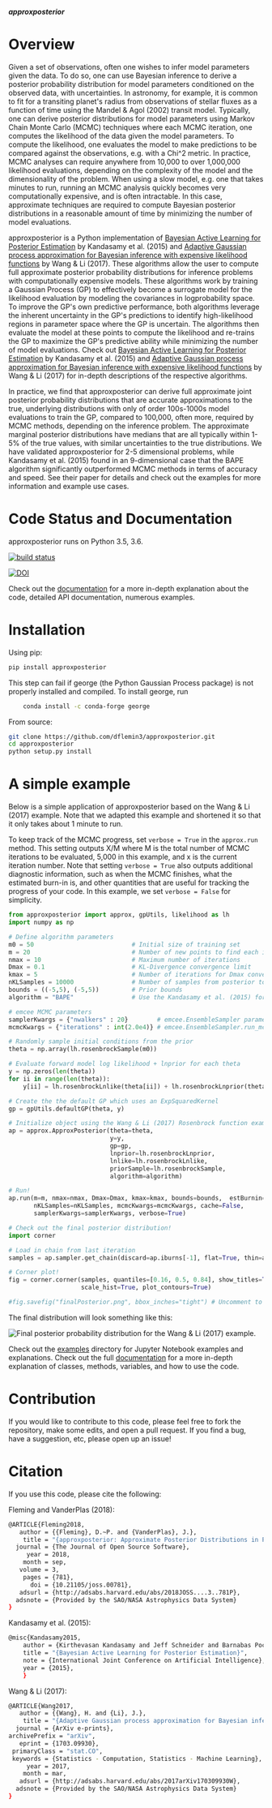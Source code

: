 ***approxposterior***

Overview
========

Given a set of observations, often one wishes to infer model parameters given the data. To do so, one
can use Bayesian inference to derive a posterior probability distribution
for model parameters conditioned on the observed data, with uncertainties.  In astronomy, for example, it is common
to fit for a transiting planet's radius from observations of stellar fluxes as a function of time using the Mandel & Agol (2002)
transit model.  Typically, one can derive posterior distributions for model parameters using Markov Chain Monte Carlo (MCMC) techniques where each MCMC iteration, one computes the likelihood of the data given the model parameters.   To compute the likelihood,
one evaluates the model to make predictions to be compared against the observations, e.g. with a Chi^2 metric.  In practice, MCMC analyses can require anywhere from 10,000 to over 1,000,000 likelihood evaluations, depending on the complexity of the model and the dimensionality of the problem. When using a slow model, e.g. one that takes minutes to run, running an MCMC analysis quickly becomes very computationally expensive, and is often intractable. In this case, approximate techniques are required to compute Bayesian posterior distributions in a reasonable amount of time by minimizing the number of model evaluations.

approxposterior is a Python implementation of [Bayesian Active Learning for Posterior Estimation](https://www.cs.cmu.edu/~kkandasa/pubs/kandasamyIJCAI15activePostEst.pdf)
by Kandasamy et al. (2015) and [Adaptive Gaussian process approximation for Bayesian inference with expensive likelihood functions](https://arxiv.org/abs/1703.09930) by Wang & Li (2017).
These algorithms allow the user to compute full approximate posterior probability distributions for inference problems with computationally expensive models.  These algorithms work by training a Gaussian Process (GP) to effectively become a surrogate model for the likelihood evaluation by modeling the covariances in logprobability space. To improve the GP's own predictive performance, both algorithms leverage the inherent uncertainty in the GP's predictions to identify high-likelihood regions in parameter space where the GP is uncertain.  The algorithms then evaluate the model at these points to compute the likelihood and re-trains the GP to maximize the GP's predictive ability while minimizing the number of model evaluations.  Check out [Bayesian Active Learning for Posterior Estimation](https://www.cs.cmu.edu/~kkandasa/pubs/kandasamyIJCAI15activePostEst.pdf) by Kandasamy et al. (2015) and [Adaptive Gaussian process approximation for Bayesian inference with expensive likelihood functions](https://arxiv.org/abs/1703.09930) by Wang & Li (2017)
for in-depth descriptions of the respective algorithms.

In practice, we find that approxposterior can derive full approximate joint posterior probability distributions that are accurate
approximations to the true, underlying distributions with only of order 100s-1000s model evaluations to train the GP, compared to 100,000, often more, required by MCMC methods, depending on the inference problem. The approximate marginal posterior distributions have medians that are all typically within 1-5% of the true values, with similar uncertainties to the true distributions.  We have validated approxposterior for 2-5 dimensional problems, while Kandasamy et al. (2015) found in an 9-dimensional case that the BAPE algorithm significantly outperformed MCMC methods in terms of accuracy and speed. See their paper for details and check out the examples for more information and example use cases.

Code Status and Documentation
=============================

approxposterior runs on Python 3.5, 3.6.

[![build status](http://img.shields.io/travis/dflemin3/approxposterior/master.svg?style=flat)](https://travis-ci.org/dflemin3/approxposterior)

[![DOI](http://joss.theoj.org/papers/10.21105/joss.00781/status.svg)](https://doi.org/10.21105/joss.00781)

Check out the [documentation](https://dflemin3.github.io/approxposterior/) for a more in-depth explanation about the code,
detailed API documentation, numerous examples.

Installation
============

Using pip:

```bash
pip install approxposterior
```

This step can fail if george (the Python Gaussian Process package) is not properly installed and compiled.
To install george, run

```bash
    conda install -c conda-forge george
```

From source:

```bash
git clone https://github.com/dflemin3/approxposterior.git
cd approxposterior
python setup.py install
```

A simple example
===================

Below is a simple application of approxposterior based on the Wang & Li (2017) example. Note that
we adapted this example and shortened it so that it only takes about 1 minute to run.

To keep track of the MCMC progress, set ```verbose = True``` in the ```approx.run``` method. This setting
outputs X/M where M is the total number of MCMC iterations to be evaluated, 5,000 in this example, and x is the current
iteration number.  Note that setting ```verbose = True``` also outputs additional diagnostic information, such as when
the MCMC finishes, what the estimated burn-in is, and other quantities that are useful for tracking the progress of
your code.  In this example, we set ```verbose = False``` for simplicity.

```python
from approxposterior import approx, gpUtils, likelihood as lh
import numpy as np

# Define algorithm parameters
m0 = 50                           # Initial size of training set
m = 20                            # Number of new points to find each iteration
nmax = 10                         # Maximum number of iterations
Dmax = 0.1                        # KL-Divergence convergence limit
kmax = 5                          # Number of iterations for Dmax convergence to kick in
nKLSamples = 10000                # Number of samples from posterior to use to calculate KL-Divergence
bounds = ((-5,5), (-5,5))         # Prior bounds
algorithm = "BAPE"                # Use the Kandasamy et al. (2015) formalism

# emcee MCMC parameters
samplerKwargs = {"nwalkers" : 20}        # emcee.EnsembleSampler parameters
mcmcKwargs = {"iterations" : int(2.0e4)} # emcee.EnsembleSampler.run_mcmc parameters

# Randomly sample initial conditions from the prior
theta = np.array(lh.rosenbrockSample(m0))

# Evaluate forward model log likelihood + lnprior for each theta
y = np.zeros(len(theta))
for ii in range(len(theta)):
    y[ii] = lh.rosenbrockLnlike(theta[ii]) + lh.rosenbrockLnprior(theta[ii])

# Create the the default GP which uses an ExpSquaredKernel
gp = gpUtils.defaultGP(theta, y)

# Initialize object using the Wang & Li (2017) Rosenbrock function example
ap = approx.ApproxPosterior(theta=theta,
                            y=y,
                            gp=gp,
                            lnprior=lh.rosenbrockLnprior,
                            lnlike=lh.rosenbrockLnlike,
                            priorSample=lh.rosenbrockSample,
                            algorithm=algorithm)

# Run!
ap.run(m=m, nmax=nmax, Dmax=Dmax, kmax=kmax, bounds=bounds,  estBurnin=True,
       nKLSamples=nKLSamples, mcmcKwargs=mcmcKwargs, cache=False,
       samplerKwargs=samplerKwargs, verbose=True)

# Check out the final posterior distribution!
import corner

# Load in chain from last iteration
samples = ap.sampler.get_chain(discard=ap.iburns[-1], flat=True, thin=ap.ithins[-1])

# Corner plot!
fig = corner.corner(samples, quantiles=[0.16, 0.5, 0.84], show_titles=True,
                    scale_hist=True, plot_contours=True)

#fig.savefig("finalPosterior.png", bbox_inches="tight") # Uncomment to save
```

The final distribution will look something like this:

![Final posterior probability distribution for the Wang & Li (2017) example.](paper/final_posterior.png)

Check out the [examples](https://github.com/dflemin3/approxposterior/tree/master/examples/Notebooks) directory for Jupyter Notebook examples and explanations. Check out the full [documentation](https://dflemin3.github.io/approxposterior/) for a more in-depth explanation of classes, methods, variables, and how to use the code.

Contribution
============

If you would like to contribute to this code, please feel free to fork the repository, make some edits, and open a pull request.
If you find a bug, have a suggestion, etc, please open up an issue!

Citation
========

If you use this code, please cite the following:

Fleming and VanderPlas (2018):

```bash
@ARTICLE{Fleming2018,
   author = {{Fleming}, D.~P. and {VanderPlas}, J.},
    title = "{approxposterior: Approximate Posterior Distributions in Python}",
  journal = {The Journal of Open Source Software},
     year = 2018,
    month = sep,
   volume = 3,
    pages = {781},
      doi = {10.21105/joss.00781},
   adsurl = {http://adsabs.harvard.edu/abs/2018JOSS....3..781P},
  adsnote = {Provided by the SAO/NASA Astrophysics Data System}
}
```

Kandasamy et al. (2015):

```bash
@misc{Kandasamy2015,
	author = {Kirthevasan Kandasamy and Jeff Schneider and Barnabas Poczos},
	title = "{Bayesian Active Learning for Posterior Estimation}",
	note = {International Joint Conference on Artificial Intelligence},
	year = {2015},
	}
```

Wang & Li (2017):

```bash
@ARTICLE{Wang2017,
   author = {{Wang}, H. and {Li}, J.},
    title = "{Adaptive Gaussian process approximation for Bayesian inference with expensive likelihood functions}",
  journal = {ArXiv e-prints},
archivePrefix = "arXiv",
   eprint = {1703.09930},
 primaryClass = "stat.CO",
 keywords = {Statistics - Computation, Statistics - Machine Learning},
     year = 2017,
    month = mar,
   adsurl = {http://adsabs.harvard.edu/abs/2017arXiv170309930W},
  adsnote = {Provided by the SAO/NASA Astrophysics Data System}
}
```
